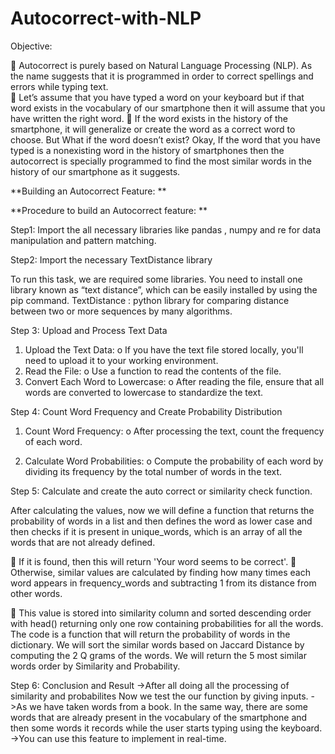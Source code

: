 # Autocorrect-with-NLP

Objective:

  Autocorrect is purely based on Natural Language Processing (NLP). As the name 
suggests that it is programmed in order to correct spellings and errors while 
typing text.  
 Let’s assume that you have typed a word on your keyboard but if that word 
exists in the vocabulary of our smartphone then it will assume that you have 
written the right word. 
 If the word exists in the history of the smartphone, it will generalize or create 
the word as a correct word to choose. But What if the word doesn’t exist? 
Okay, If the word that you have typed is a nonexisting word in the history of 
smartphones then the autocorrect is specially programmed to find the most 
similar words in the history of our smartphone as it suggests. 

**Building an Autocorrect Feature: **

**Procedure to build an Autocorrect feature: **

Step1: 
Import the all necessary libraries like pandas , numpy  and re for data 
manipulation and pattern matching. 

Step2: Import the necessary TextDistance library  

To run this task, we are required some libraries. You need to install one library 
known as “text distance”, which can be easily installed by using the pip command. 
TextDistance : python library for comparing distance between two or more 
sequences by many algorithms. 

Step 3: Upload and Process Text Data 

1. Upload the Text Data: 
o If you have the text file stored locally, you'll need to upload it to your
working environment.
2. Read the File:
o Use a function to read the contents of the file. 
3. Convert Each Word to Lowercase: 
o After reading the file, ensure that all words are converted to lowercase to 
standardize the text.

Step 4: Count Word Frequency and Create Probability Distribution 

1. Count Word Frequency: 
o After processing the text, count the frequency of each word.

3. Calculate Word Probabilities: 
o Compute the probability of each word by dividing its frequency by the 
total number of words in the text.

Step 5: Calculate and create the auto correct or similarity check function. 

After calculating the values, now we will define a function that returns the 
probability of words in a list and then defines the word as lower case and then 
checks if it is present in unique_words, which is an array of all the words that are not 
already defined. 

 If it is found, then this will return 'Your word seems to be correct'. 
 Otherwise, similar values are calculated by finding how many times each word 
appears in frequency_words and subtracting 1 from its distance from other 
words. 

 This value is stored into similarity column and sorted descending order with 
head() returning only one row containing probabilities for all the words. 
The code is a function that will return the probability of words in the dictionary. 
We will sort the similar words based on Jaccard Distance by computing the 2 Q grams 
of the words. We will return the 5 most similar words order by Similarity and 
Probability. 

Step 6: Conclusion and Result 
->After all doing all the processing of similarity and probabilites Now we test the our 
function by giving inputs. 
->As we have taken words from a book. In the same way, there are some words that 
are already present in the vocabulary of the smartphone and then some words it 
records while the user starts typing using the keyboard. 
->You can use this feature to implement in real-time.
